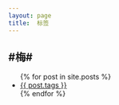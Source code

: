 ```yaml
---
layout: page
title:  标签
---
```


## #梅# ##
<ul>
  {% for post in site.posts %}
    <li>
      <a href="{{ post.url }}">{{ post.tags }}</a>
    </li>
  {% endfor %}
</ul>

